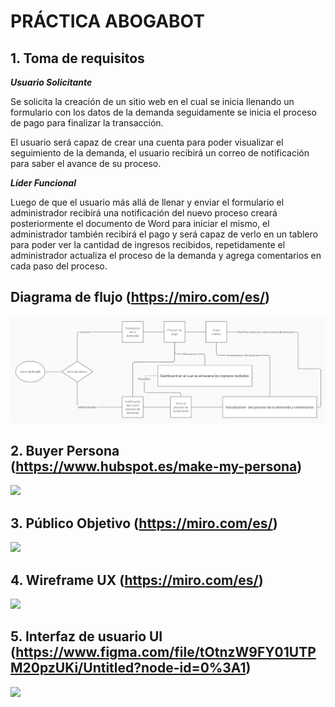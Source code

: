 #  PRÁCTICA ABOGABOT
## **1. Toma de requisitos** 

***Usuario Solicitante***

Se solicita la creación de un sitio web en el cual se inicia llenando un formulario con los datos de la demanda seguidamente se inicia el proceso de pago para finalizar la transacción.

El usuario será capaz de crear una cuenta para poder visualizar el seguimiento de la demanda, el usuario recibirá un correo de notificación para saber el avance de su proceso.

***Líder Funcional***

Luego de que el usuario más allá de llenar y enviar el formulario el administrador recibirá una notificación del nuevo proceso creará posteriormente el documento de Word para iniciar el mismo, el administrador también recibirá el pago y será capaz de verlo en un tablero para poder ver la cantidad de ingresos recibidos, repetidamente el administrador actualiza el proceso de la demanda y agrega comentarios en cada paso del proceso.

## **Diagrama de flujo (https://miro.com/es/)** 
![](https://github.com/RonyPadilla/Practica-UI-UX/blob/main/Imagenes/Diagrama%20de%20flujo.PNG?raw=true)

## **2. Buyer Persona (https://www.hubspot.es/make-my-persona)** 
![](https://github.com/RonyPadilla/Mission-Front-End/blob/main/Practica-Abogabot/Imagenes/BuyerPersona.PNG?raw=true)

## **3. Público Objetivo (https://miro.com/es/)** 
![](https://github.com/RonyPadilla/Mission-Front-End/blob/main/Practica-Abogabot/Imagenes/Publicoobjetivo.PNG?raw=true)

## **4. Wireframe UX (https://miro.com/es/)** 
![](https://github.com/RonyPadilla/Mission-Front-End/blob/main/Practica-Abogabot/Imagenes/Wireframes.PNG?raw=true)

## **5. Interfaz de usuario UI (https://www.figma.com/file/tOtnzW9FY01UTPM20pzUKi/Untitled?node-id=0%3A1)** 
![](https://github.com/RonyPadilla/Mission-Front-End/blob/main/Practica-Abogabot/Imagenes/UiAbogabot.png?raw=true)
